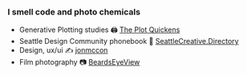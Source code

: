 ### I smell code and photo chemicals

- Generative Plotting studies 🖨️ [The Plot Quickens](https://www.instagram.com/theplotquickens/)
- Seattle Design Community phonebook 📖   [SeattleCreative.Directory](https://seattlecreative.directory)
- Design, ux/ui ✍️   [jonmccon](https://www.jonmccon.com)
- Film photography 📷   [BeardsEyeView](https://www.beardseyeview.com)

<!--
**jonmccon/jonmccon** is a ✨ _special_ ✨ repository because its `README.md` (this file) appears on your GitHub profile.



- 🔭 I’m currently working on ...
- 🌱 I’m currently learning ...
- 👯 I’m looking to collaborate on ...
- 🤔 I’m looking for help with ...
- 💬 Ask me about ...
- 📫 How to reach me: ...
- 😄 Pronouns: ...
- ⚡ Fun fact: ...
-->
